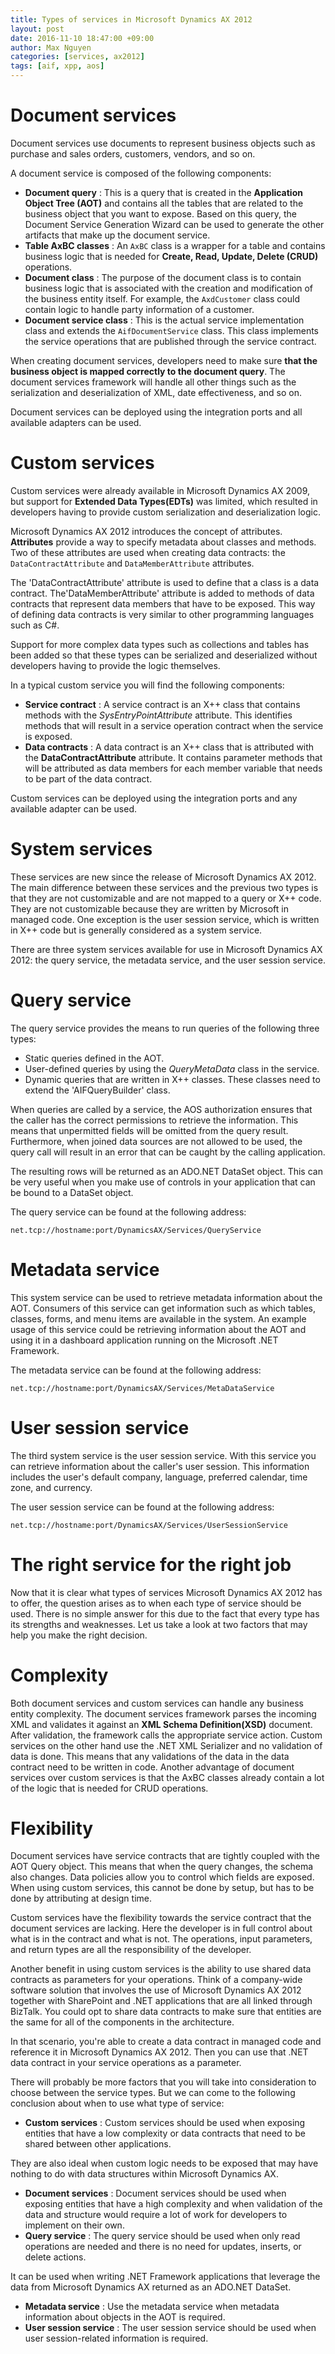 ```yaml
---
title: Types of services in Microsoft Dynamics AX 2012
layout: post
date: 2016-11-10 18:47:00 +09:00
author: Max Nguyen
categories: [services, ax2012]
tags: [aif, xpp, aos]
---
```


# Document services

Document services use documents to represent business objects such as purchase and sales orders, customers, vendors, and so on.

A document service is composed of the following components:

- **Document query** : This is a query that is created in the **Application Object Tree (AOT)** and contains all the tables that are related to the business object that you want to expose. Based on this query, the Document Service Generation Wizard can be used to generate the other artifacts that make up the document service.
- **Table AxBC classes** : An `AxBC` class is a wrapper for a table and contains business logic that is needed for **Create, Read, Update, Delete (CRUD)** operations.
- **Document class** : The purpose of the document class is to contain business logic that is associated with the creation and modification of the business entity itself. For example, the `AxdCustomer` class could contain logic to handle party information of a customer.
- **Document service class** : This is the actual service implementation class and extends the `AifDocumentService` class. This class implements the service operations that are published through the service contract.

When creating document services, developers need to make sure **that the business object is mapped correctly to the document query**. The document services framework will handle all other things such as the serialization and deserialization of XML, date effectiveness, and so on.

Document services can be deployed using the integration ports and all available adapters can be used.
<!--excerpt-->

# Custom services

Custom services were already available in Microsoft Dynamics AX 2009, but support for **Extended Data Types(EDTs)** was limited, which resulted in developers having to provide custom serialization and deserialization logic.

Microsoft Dynamics AX 2012 introduces the concept of attributes.  **Attributes**  provide a way to specify metadata about classes and methods. Two of these attributes are used when creating data contracts: the `DataContractAttribute` and `DataMemberAttribute` attributes.

The 'DataContractAttribute' attribute is used to define that a class is a data contract. The'DataMemberAttribute' attribute is added to methods of data contracts that represent data members that have to be exposed. This way of defining data contracts is very similar to other programming languages such as C#.

Support for more complex data types such as collections and tables has been added so that these types can be serialized and deserialized without developers having to provide the logic themselves.

In a typical custom service you will find the following components:

- **Service contract** : A service contract is an X++ class that contains methods with the _SysEntryPointAttribute_ attribute. This identifies methods that will result in a service operation contract when the service is exposed.
- **Data contracts** : A data contract is an X++ class that is attributed with the  **DataContractAttribute**  attribute. It contains parameter methods that will be attributed as data members for each member variable that needs to be part of the data contract.

Custom services can be deployed using the integration ports and any available adapter can be used.

# System services

These services are new since the release of Microsoft Dynamics AX 2012. The main difference between these services and the previous two types is that they are not customizable and are not mapped to a query or X++ code. They are not customizable because they are written by Microsoft in managed code. One exception is the user session service, which is written in X++ code but is generally considered as a system service.

There are three system services available for use in Microsoft Dynamics AX 2012: the query service, the metadata service, and the user session service.


# Query service

The query service provides the means to run queries of the following three types:

- Static queries defined in the AOT.
- User-defined queries by using the _QueryMetaData_ class in the service.
- Dynamic queries that are written in X++ classes. These classes need to extend the 'AIFQueryBuilder' class.

When queries are called by a service, the AOS authorization ensures that the caller has the correct permissions to retrieve the information. This means that unpermitted fields will be omitted from the query result. Furthermore, when joined data sources are not allowed to be used, the query call will result in an error that can be caught by the calling application.

The resulting rows will be returned as an ADO.NET DataSet object. This can be very useful when you make use of controls in your application that can be bound to a DataSet object.

The query service can be found at the following address:

`net.tcp://hostname:port/DynamicsAX/Services/QueryService`


# Metadata service

This system service can be used to retrieve metadata information about the AOT. Consumers of this service can get information such as which tables, classes, forms, and menu items are available in the system. An example usage of this service could be retrieving information about the AOT and using it in a dashboard application running on the Microsoft .NET Framework.

The metadata service can be found at the following address:

`net.tcp://hostname:port/DynamicsAX/Services/MetaDataService`


# User session service

The third system service is the user session service. With this service you can retrieve information about the caller's user session. This information includes the user's default company, language, preferred calendar, time zone, and currency.

The user session service can be found at the following address:

`net.tcp://hostname:port/DynamicsAX/Services/UserSessionService`

# The right service for the right job

Now that it is clear what types of services Microsoft Dynamics AX 2012 has to offer, the question arises as to when each type of service should be used. There is no simple answer for this due to the fact that every type has its strengths and weaknesses. Let us take a look at two factors that may help you make the right decision.

# Complexity

Both document services and custom services can handle any business entity complexity. The document services framework parses the incoming XML and validates it against an **XML Schema Definition(XSD)** document. After validation, the framework calls the appropriate service action. Custom services on the other hand use the .NET XML Serializer and no validation of data is done. This means that any validations of the data in the data contract need to be written in code. Another advantage of document services over custom services is that the AxBC classes already contain a lot of the logic that is needed for CRUD operations.

# Flexibility

Document services have service contracts that are tightly coupled with the AOT Query object. This means that when the query changes, the schema also changes. Data policies allow you to control which fields are exposed. When using custom services, this cannot be done by setup, but has to be done by attributing at design time.

Custom services have the flexibility towards the service contract that the document services are lacking. Here the developer is in full control about what is in the contract and what is not. The operations, input parameters, and return types are all the responsibility of the developer.

Another benefit in using custom services is the ability to use shared data contracts as parameters for your operations. Think of a company-wide software solution that involves the use of Microsoft Dynamics AX 2012 together with SharePoint and .NET applications that are all linked through BizTalk. You could opt to share data contracts to make sure that entities are the same for all of the components in the architecture.

In that scenario, you're able to create a data contract in managed code and reference it in Microsoft Dynamics AX 2012. Then you can use that .NET data contract in your service operations as a parameter.

There will probably be more factors that you will take into consideration to choose between the service types. But we can come to the following conclusion about when to use what type of service:

- **Custom services** : Custom services should be used when exposing entities that have a low complexity or data contracts that need to be shared between other applications.

They are also ideal when custom logic needs to be exposed that may have nothing to do with data structures within Microsoft Dynamics AX.

- **Document services** : Document services should be used when exposing entities that have a high complexity and when validation of the data and structure would require a lot of work for developers to implement on their own.
- **Query service** : The query service should be used when only read operations are needed and there is no need for updates, inserts, or delete actions.

It can be used when writing .NET Framework applications that leverage the data from Microsoft Dynamics AX returned as an ADO.NET DataSet.

- **Metadata service** : Use the metadata service when metadata information about objects in the AOT is required.
- **User session service** : The user session service should be used when user session-related information is required.
